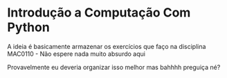 # Introdução a Computação Com Python
A ideia é basicamente armazenar os exercícios que faço na disciplina MAC0110 - Não espere nada muito absurdo aqui

Provavelmente eu deveria organizar isso melhor mas bahhhh preguiça né?
